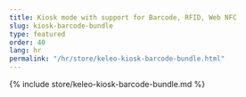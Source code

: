```yaml
---
title: Kiosk mode with support for Barcode, RFID, Web NFC
slug: kiosk-barcode-bundle
type: featured
order: 40
lang: hr
permalink: "/hr/store/keleo-kiosk-barcode-bundle.html"
---
```


{% include store/keleo-kiosk-barcode-bundle.md %}
